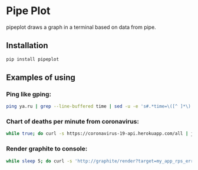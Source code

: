 # Pipe Plot
pipeplot draws a graph in a terminal based on data from pipe. 

## Installation
```bash
pip install pipeplot
```

## Examples of using
### Ping like gping:
```bash
ping ya.ru | grep --line-buffered time | sed -u -e 's#.*time=\([^ ]*\).*#\1#' | pipeplot
```
### Chart of deaths per minute from coronavirus:
```bash
while true; do curl -s https://coronavirus-19-api.herokuapp.com/all | jq '.deaths'; sleep 60; done | pipeplot
```
### Render graphite to console:
```bash
while sleep 5; do curl -s 'http://graphite/render?target=my_app_rps_error&format=json&from=-5min&until=now' | jq -c '.[0].datapoints[-1]'; done | sed -u s/null/0/ | stdbuf -oL uniq | stdbuf -oL jq '.[0]' | pipeplot
```
